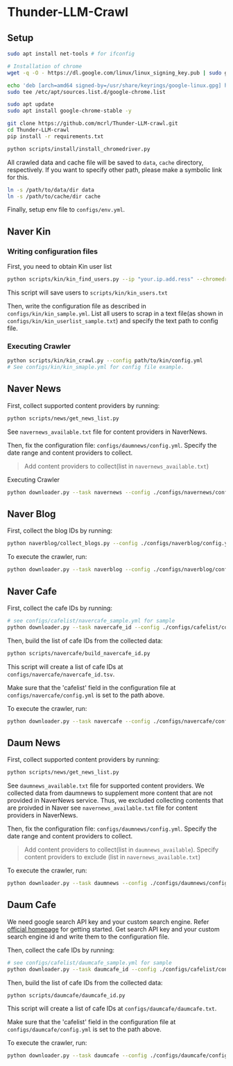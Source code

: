# Thunder-LLM-Crawl

## Setup

```bash
sudo apt install net-tools # for ifconfig

# Installation of chrome
wget -q -O - https://dl.google.com/linux/linux_signing_key.pub | sudo gpg --dearmor -o /usr/share/keyrings/google-linux.gpg

echo 'deb [arch=amd64 signed-by=/usr/share/keyrings/google-linux.gpg] http://dl.google.com/linux/chrome/deb/ stable main' | \
sudo tee /etc/apt/sources.list.d/google-chrome.list

sudo apt update
sudo apt install google-chrome-stable -y

git clone https://github.com/mcrl/Thunder-LLM-crawl.git
cd Thunder-LLM-crawl
pip install -r requirements.txt

python scripts/install/install_chromedriver.py
```

All crawled data and cache file will be saved to `data`, `cache` directory, respectively.
If you want to specify other path, please make a symbolic link for this.

```bash
ln -s /path/to/data/dir data
ln -s /path/to/cache/dir cache
```

Finally, setup env file to `configs/env.yml`.

## Naver Kin

### Writing configuration files

First, you need to obtain Kin user list

```bash
python scripts/kin/kin_find_users.py --ip "your.ip.add.ress" --chromedriver /path/to/chromedriver
```

This script will save users to `scripts/kin/kin_users.txt`

Then, write the configuration file as described in `configs/kin/kin_sample.yml`.
List all users to scrap in a text file(as shown in `configs/kin/kin_userlist_sample.txt`) and specify the text path to config file.



### Executing Crawler

```bash
python scripts/kin/kin_crawl.py --config path/to/kin/config.yml
# See configs/kin/kin_smaple.yml for config file example.
```


## Naver News

First, collect supported content providers by running:

```bash
python scripts/news/get_news_list.py
```

See `navernews_available.txt` file for content providers in NaverNews.

Then, fix the configuration file: `configs/daumnews/config.yml`. Specify the date range and content providers to collect.

> Add content providers to collect(list in `navernews_available.txt`)

Executing Crawler

``` bash
python downloader.py --task navernews --config ./configs/navernews/config.yml
```

## Naver Blog

First, collect the blog IDs by running:

```bash 
python naverblog/collect_blogs.py --config ./configs/naverblog/config.yml
```

To execute the crawler, run:

``` bash
python downloader.py --task naverblog --config ./configs/naverblog/config.yml
```


## Naver Cafe

First, collect the cafe IDs by running:

```bash 
# see configs/cafelist/navercafe_sample.yml for sample
python downloader.py --task navercafe_id --config ./configs/cafelist/config.yml
```

Then, build the list of cafe IDs from the collected data:

```bash
python scripts/navercafe/build_navercafe_id.py
```
This script will create a list of cafe IDs at `configs/navercafe/navercafe_id.tsv`.

Make sure that the 'cafelist' field in the configuration file at `configs/navercafe/config.yml` is set to the path above.

To execute the crawler, run:

``` bash
python downloader.py --task navercafe --config ./configs/navercafe/config.yml
```


## Daum News

First, collect supported content providers by running:

```bash
python scripts/news/get_news_list.py
```

See `daumnews_available.txt` file for supported content providers.
We collected data from daumnews to supplement more content that are not provided in NaverNews service.
Thus, we excluded collecting contents that are proivded in Naver  see `navernews_available.txt` file for content providers in NaverNews.

Then, fix the configuration file: `configs/daumnews/config.yml`. Specify the date range and content providers to collect.

> Add content providers to collect(list in `daumnews_available`). Specify content providers to exclude (list in `navernews_available.txt`)

To execute the crawler, run:

``` bash
python downloader.py --task daumnews --config ./configs/daumnews/config.yml
```


## Daum Cafe

We need google search API key and your custom search engine.
Refer [official homepage](https://programmablesearchengine.google.com/about/) for getting started.
Get search API key and your custom search engine id and write them to the configuration file.

Then, collect the cafe IDs by running:

```bash 
# see configs/cafelist/daumcafe_sample.yml for sample
python downloader.py --task daumcafe_id --config ./configs/cafelist/config.yml
```

Then, build the list of cafe IDs from the collected data:

```bash
python scripts/daumcafe/daumcafe_id.py
```
This script will create a list of cafe IDs at `configs/daumcafe/daumcafe.txt`.

Make sure that the 'cafelist' field in the configuration file at `configs/daumcafe/config.yml` is set to the path above.

To execute the crawler, run:
``` bash
python downloader.py --task daumcafe --config ./configs/daumcafe/config.yml
```
